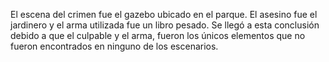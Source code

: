 El escena del crimen fue el gazebo ubicado en el parque. El asesino fue el jardinero y el arma utilizada fue un libro pesado. Se llegó a esta conclusión debido a que el culpable y el arma, fueron los únicos elementos que no fueron encontrados en ninguno de los escenarios. 
